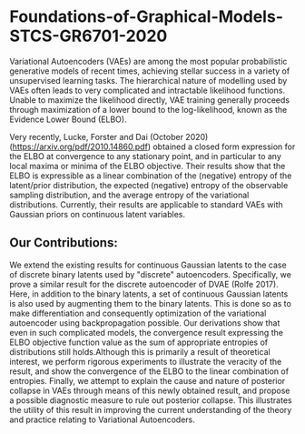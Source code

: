 # Foundations-of-Graphical-Models-STCS-GR6701-2020

Variational Autoencoders (VAEs) are among the most popular probabilistic generative models of recent times, achieving stellar success in a variety of unsupervised learning tasks. The hierarchical nature of modelling used by VAEs often leads to very complicated and intractable likelihood functions. Unable to maximize the likelihood directly, VAE training generally proceeds through maximization of a lower bound to the log-likelihood, known as the Evidence Lower Bound (ELBO).

Very recently, Lucke, Forster and Dai (October 2020)  (https://arxiv.org/pdf/2010.14860.pdf) obtained a closed form expression for the ELBO at convergence to any stationary point, and in particular to any local maxima or minima of the ELBO objective. Their results show that the ELBO is expressible as a linear combination of the (negative) entropy of the latent/prior distribution, the expected (negative) entropy of the observable sampling distribution, and the average entropy of the variational distributions. Currently, their results are applicable to standard VAEs with Gaussian priors on continuous latent variables. 

## Our Contributions:

We extend the existing results for continuous Gaussian latents to the case of discrete binary latents used by "discrete" autoencoders. Specifically, we prove a similar result for the discrete autoencoder of DVAE (Rolfe 2017). Here, in addition to the binary latents, a set of continuous Gaussian latents is also used by augmenting them to the binary latents. This is done so as to make differentiation and consequently optimization of the variational autoencoder using backpropagation possible. Our derivations show that even in such complicated models, the convergence result expressing the ELBO objective function value as the sum of appropriate entropies of distributions still holds.Although this is primarily a result of theoretical interest, we perform rigorous experiments to illustrate the veracity of the result, and show the convergence of the ELBO to the linear combination of entropies. Finally, we attempt to explain the cause and nature of posterior collapse in VAEs through means of this newly obtained result, and propose a possible diagnostic measure to rule out posterior collapse. This illustrates the utility of this result in improving the current understanding of the theory and practice relating to Variational Autoencoders.
